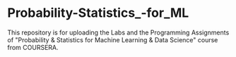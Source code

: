 # Probability-Statistics_-for_ML
This repository is for uploading the Labs and the Programming Assignments of "Probability &amp; Statistics for Machine Learning &amp; Data Science" course from COURSERA.
